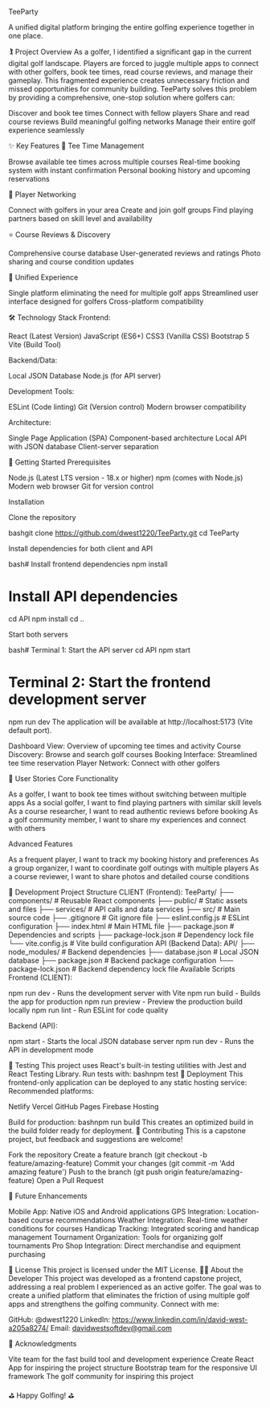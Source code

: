 TeeParty

A unified digital platform bringing the entire golfing experience together in one place.

🏌️ Project Overview
As a golfer, I identified a significant gap in the current digital golf landscape. Players are forced to juggle multiple apps to connect with other golfers, book tee times, read course reviews, and manage their gameplay. This fragmented experience creates unnecessary friction and missed opportunities for community building.
TeeParty solves this problem by providing a comprehensive, one-stop solution where golfers can:

Discover and book tee times
Connect with fellow players
Share and read course reviews
Build meaningful golfing networks
Manage their entire golf experience seamlessly

✨ Key Features
🎯 Tee Time Management

Browse available tee times across multiple courses
Real-time booking system with instant confirmation
Personal booking history and upcoming reservations

👥 Player Networking

Connect with golfers in your area
Create and join golf groups
Find playing partners based on skill level and availability

⭐ Course Reviews & Discovery

Comprehensive course database
User-generated reviews and ratings
Photo sharing and course condition updates

📱 Unified Experience

Single platform eliminating the need for multiple golf apps
Streamlined user interface designed for golfers
Cross-platform compatibility

🛠️ Technology Stack
Frontend:

React (Latest Version)
JavaScript (ES6+)
CSS3 (Vanilla CSS)
Bootstrap 5
Vite (Build Tool)

Backend/Data:

Local JSON Database
Node.js (for API server)

Development Tools:

ESLint (Code linting)
Git (Version control)
Modern browser compatibility

Architecture:

Single Page Application (SPA)
Component-based architecture
Local API with JSON database
Client-server separation

🚀 Getting Started
Prerequisites

Node.js (Latest LTS version - 18.x or higher)
npm (comes with Node.js)
Modern web browser
Git for version control

Installation

Clone the repository

bashgit clone https://github.com/dwest1220/TeeParty.git
cd TeeParty

Install dependencies for both client and API

bash# Install frontend dependencies
npm install

# Install API dependencies
cd API
npm install
cd ..

Start both servers

bash# Terminal 1: Start the API server
cd API
npm start

# Terminal 2: Start the frontend development server
npm run dev
The application will be available at http://localhost:5173 (Vite default port).

Dashboard View: Overview of upcoming tee times and activity
Course Discovery: Browse and search golf courses
Booking Interface: Streamlined tee time reservation
Player Network: Connect with other golfers

🎯 User Stories
Core Functionality

As a golfer, I want to book tee times without switching between multiple apps
As a social golfer, I want to find playing partners with similar skill levels
As a course researcher, I want to read authentic reviews before booking
As a golf community member, I want to share my experiences and connect with others

Advanced Features

As a frequent player, I want to track my booking history and preferences
As a group organizer, I want to coordinate golf outings with multiple players
As a course reviewer, I want to share photos and detailed course conditions

🔧 Development
Project Structure
CLIENT (Frontend):
TeeParty/
├── components/           # Reusable React components
├── public/              # Static assets and files
├── services/            # API calls and data services
├── src/                 # Main source code
├── .gitignore          # Git ignore file
├── eslint.config.js    # ESLint configuration
├── index.html          # Main HTML file
├── package.json        # Dependencies and scripts
├── package-lock.json   # Dependency lock file
└── vite.config.js      # Vite build configuration
API (Backend Data):
API/
├── node_modules/       # Backend dependencies
├── database.json       # Local JSON database
├── package.json        # Backend package configuration
└── package-lock.json   # Backend dependency lock file
Available Scripts
Frontend (CLIENT):

npm run dev - Runs the development server with Vite
npm run build - Builds the app for production
npm run preview - Preview the production build locally
npm run lint - Run ESLint for code quality

Backend (API):

npm start - Starts the local JSON database server
npm run dev - Runs the API in development mode

🧪 Testing
This project uses React's built-in testing utilities with Jest and React Testing Library.
Run tests with:
bashnpm test
🚀 Deployment
This frontend-only application can be deployed to any static hosting service:
Recommended platforms:

Netlify
Vercel
GitHub Pages
Firebase Hosting

Build for production:
bashnpm run build
This creates an optimized build in the build folder ready for deployment.
🤝 Contributing
This is a capstone project, but feedback and suggestions are welcome!

Fork the repository
Create a feature branch (git checkout -b feature/amazing-feature)
Commit your changes (git commit -m 'Add amazing feature')
Push to the branch (git push origin feature/amazing-feature)
Open a Pull Request

📝 Future Enhancements

Mobile App: Native iOS and Android applications
GPS Integration: Location-based course recommendations
Weather Integration: Real-time weather conditions for courses
Handicap Tracking: Integrated scoring and handicap management
Tournament Organization: Tools for organizing golf tournaments
Pro Shop Integration: Direct merchandise and equipment purchasing

📄 License
This project is licensed under the MIT License.
👨‍💻 About the Developer
This project was developed as a frontend capstone project, addressing a real problem I experienced as an active golfer. The goal was to create a unified platform that eliminates the friction of using multiple golf apps and strengthens the golfing community.
Connect with me:

GitHub: @dwest1220
LinkedIn: https://www.linkedin.com/in/david-west-a205a8274/
Email: davidwestsoftdev@gmail.com

🙏 Acknowledgments

Vite team for the fast build tool and development experience
Create React App for inspiring the project structure
Bootstrap team for the responsive UI framework
The golf community for inspiring this project


⛳ Happy Golfing! ⛳
